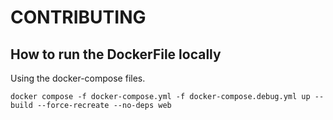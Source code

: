 # CONTRIBUTING

## How to run the DockerFile locally
Using the docker-compose files.
```
docker compose -f docker-compose.yml -f docker-compose.debug.yml up --build --force-recreate --no-deps web
```